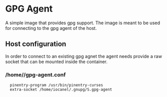 # GPG Agent

A simple image that provides gpg support.
The image is meant to be used for connecting to the gpg agent of the host.

## Host configuration

In order to connect to an existing gpg agnet the agent needs provide a raw socket that can be mounted inside the container.

### /home/<user>/gpg-agent.conf

      pinentry-program /usr/bin/pinentry-curses
      extra-socket /home/iocanel/.gnupg/S.gpg-agent
